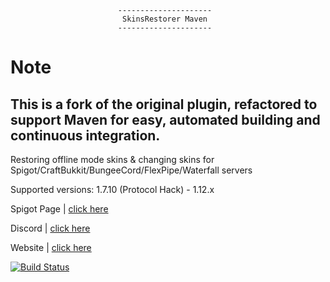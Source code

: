 							---------------------
							 SkinsRestorer Maven
							---------------------

 # Note
 This is a fork of the original plugin, refactored to support Maven for easy, automated building and continuous integration.
 --------------
 Restoring offline mode skins & changing skins for Spigot/CraftBukkit/BungeeCord/FlexPipe/Waterfall servers

 Supported versions: 1.7.10 (Protocol Hack) - 1.12.x

 Spigot Page | [click here](https://www.spigotmc.org/resources/skinsrestorer.2124/)

 Discord | [click here](https://discord.me/skinsrestorer)

 Website | [click here](https://skinsrestorer.net/)

 [![Build Status](https://travis-ci.org/DoNotSpamPls/SkinsRestorerX.svg?branch=master)](https://travis-ci.org/DoNotSpamPls/SkinsRestorerX)
